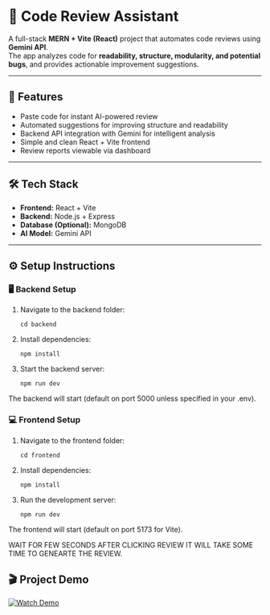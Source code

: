 # 🧠 Code Review Assistant

A full-stack **MERN + Vite (React)** project that automates code reviews using **Gemini API**.  
The app analyzes code for **readability, structure, modularity, and potential bugs**, and provides actionable improvement suggestions.

---

## 🚀 Features

- Paste code for instant AI-powered review
- Automated suggestions for improving structure and readability
- Backend API integration with Gemini for intelligent analysis
- Simple and clean React + Vite frontend
- Review reports viewable via dashboard

---

## 🛠️ Tech Stack

- **Frontend:** React + Vite  
- **Backend:** Node.js + Express  
- **Database (Optional):** MongoDB  
- **AI Model:** Gemini API  

---

## ⚙️ Setup Instructions

### 🖥 Backend Setup

1. Navigate to the backend folder:
   ```
   cd backend

2. Install dependencies:
    ```
    npm install

3. Start the backend server:
    ```
    npm run dev

The backend will start (default on port 5000 unless specified in your .env).

### 💻 Frontend Setup

1. Navigate to the frontend folder:
    ```
    cd frontend

2. Install dependencies:
    ```
    npm install

3. Run the development server:
    ```
    npm run dev

The frontend will start (default on port 5173 for Vite).

WAIT FOR FEW SECONDS AFTER CLICKING REVIEW IT WILL TAKE SOME TIME TO GENEARTE THE REVIEW.

## 🎬 Project Demo

[![Watch Demo](https://img.shields.io/badge/▶️%20Watch%20Demo-Google%20Drive-blue?style=for-the-badge)](https://drive.google.com/file/d/18dQgvWoCJe55ICsmxy3EpKcnFEECYAqy/view?usp=sharing)

